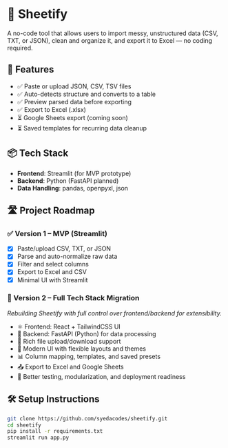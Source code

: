 # 📄 Sheetify

A no-code tool that allows users to import messy, unstructured data (CSV, TXT, or JSON), clean and organize it, and export it to Excel — no coding required.

## 🚀 Features

- ✅ Paste or upload JSON, CSV, TSV files
- ✅ Auto-detects structure and converts to a table
- ✅ Preview parsed data before exporting
- ✅ Export to Excel (.xlsx)
- ⏳ Google Sheets export (coming soon)
- ⏳ Saved templates for recurring data cleanup

## 📦 Tech Stack

- **Frontend**: Streamlit (for MVP prototype)
- **Backend**: Python (FastAPI planned)
- **Data Handling**: pandas, openpyxl, json

## 🛣️ Project Roadmap

### ✅ Version 1 – MVP (Streamlit)
- [x] Paste/upload CSV, TXT, or JSON
- [x] Parse and auto-normalize raw data
- [x] Filter and select columns
- [x] Export to Excel and CSV
- [x] Minimal UI with Streamlit

### 🚧 Version 2 – Full Tech Stack Migration
_Rebuilding Sheetify with full control over frontend/backend for extensibility._

- ⚛️ Frontend: React + TailwindCSS UI
- 🔧 Backend: FastAPI (Python) for data processing
- 📁 Rich file upload/download support
- 🎨 Modern UI with flexible layouts and themes
- 📊 Column mapping, templates, and saved presets
- 📤 Export to Excel and Google Sheets
- 🧪 Better testing, modularization, and deployment readiness

## 🛠️ Setup Instructions

```bash
git clone https://github.com/syedacodes/sheetify.git
cd sheetify
pip install -r requirements.txt
streamlit run app.py